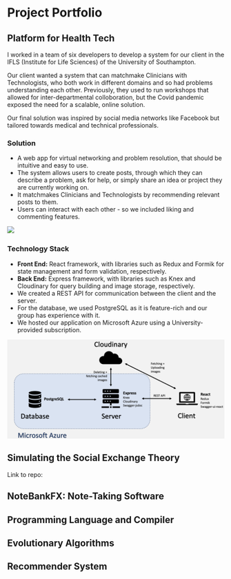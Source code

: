 # Project Portfolio

## Platform for Health Tech

I worked in a team of six developers to develop a system for our client in the IFLS  (Institute for Life Sciences) of the University of Southampton.

Our client wanted a system that can matchmake Clinicians with Technologists, who both work in different domains and so had problems understanding each other. Previously, they used to run workshops that allowed for inter-departmental colloboration, but the Covid pandemic exposed the need for a scalable, online solution. 

Our final solution was inspired by social media networks like Facebook but tailored towards medical and technical professionals.

### Solution
* A web app for virtual networking and problem resolution, that should be intuitive and easy to use.
* The system allows users to create posts, through which they can describe a problem, ask for help, or simply share an idea or project they are currently working on.
* It matchmakes Clinicians and Technologists by recommending relevant posts to them.
* Users can interact with each other - so we included liking and commenting features.

![](Images/MatchMaking.gif)


### Technology Stack
* **Front End:** React framework, with libraries such as Redux and Formik for state management and form validation, respectively.
* **Back End:** Express framework, with libraries such as Knex and Cloudinary for query building and image storage, respectively.
* We created a REST API for communication between the client and the server.
* For the database, we used PostgreSQL as it is feature-rich and our group has experience with it.
* We hosted our application on Microsoft Azure using a University-provided subscription.

![](Images/TechStack.png)

## Simulating the Social Exchange Theory
Link to repo: 





## NoteBankFX: Note-Taking Software


## Programming Language and Compiler


## Evolutionary Algorithms


## Recommender System 




